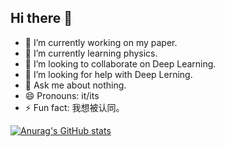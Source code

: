 ## Hi there 👋

<!--
**gandizm/gandizm** is a ✨ _special_ ✨ repository because its `README.md` (this file) appears on your GitHub profile.

Here are some ideas to get you started:

-->
- 🔭 I’m currently working on my paper.
- 🌱 I’m currently learning physics.
- 👯 I’m looking to collaborate on Deep Learning.
- 🤔 I’m looking for help with Deep Lerning.
- 💬 Ask me about nothing.
- 😄 Pronouns: it/its
- ⚡ Fun fact: 我想被认同。

[![Anurag's GitHub stats](https://github-readme-stats.vercel.app/api?username=gandizm)](https://github.com/anuraghazra/github-readme-stats)
